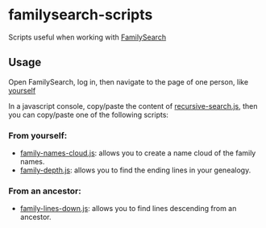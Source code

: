 # familysearch-scripts
Scripts useful when working with [FamilySearch](https://www.familysearch.org/)

## Usage
Open FamilySearch, log in, then navigate to the page of one person, like [yourself](https://www.familysearch.org/tree/person)

In a javascript console, copy/paste the content of [recursive-search.js](recursive-search.js), then you can copy/paste one of the following scripts:

### From yourself:
* [family-names-cloud.js](family-names-cloud.js): allows you to create a name cloud of the family names.
* [family-depth.js](family-depth.js): allows you to find the ending lines in your genealogy.

### From an ancestor:
* [family-lines-down.js](family-lines-down.js): allows you to find lines descending from an ancestor.
